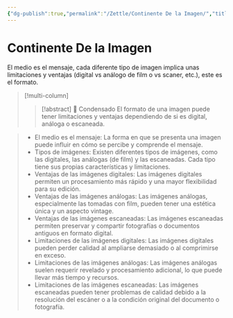 ```yaml
---
{"dg-publish":true,"permalink":"/Zettle/Continente De la Imagen/","title":"Continente de la imagen","updated":"2023-12-30T18:06:24.483-05:00"}
---
```



# Continente De la Imagen

El medio es el mensaje, cada diferente tipo de imagen implica unas limitaciones y ventajas (digital vs análogo de film o vs scaner, etc.), este es el formato.

> [!multi-column]
> > [!abstract] 📖 Condensado
> El formato de una imagen puede tener limitaciones y ventajas dependiendo de si es digital, análoga o escaneada.

> - El medio es el mensaje: La forma en que se presenta una imagen puede influir en cómo se percibe y comprende el mensaje.
> - Tipos de imágenes: Existen diferentes tipos de imágenes, como las digitales, las análogas (de film) y las escaneadas. Cada tipo tiene sus propias características y limitaciones.
> - Ventajas de las imágenes digitales: Las imágenes digitales permiten un procesamiento más rápido y una mayor flexibilidad para su edición.
> - Ventajas de las imágenes análogas: Las imágenes análogas, especialmente las tomadas con film, pueden tener una estética única y un aspecto vintage.
> - Ventajas de las imágenes escaneadas: Las imágenes escaneadas permiten preservar y compartir fotografías o documentos antiguos en formato digital.
> - Limitaciones de las imágenes digitales: Las imágenes digitales pueden perder calidad al ampliarse demasiado o al comprimirse en exceso.
> - Limitaciones de las imágenes análogas: Las imágenes análogas suelen requerir revelado y procesamiento adicional, lo que puede llevar más tiempo y recursos.
> - Limitaciones de las imágenes escaneadas: Las imágenes escaneadas pueden tener problemas de calidad debido a la resolución del escáner o a la condición original del documento o fotografía.
